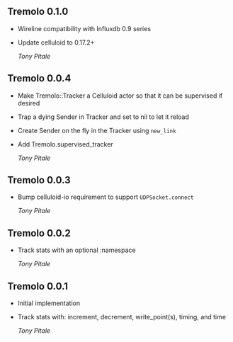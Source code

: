 ## Tremolo 0.1.0 ##

*   Wireline compatibility with Influxdb 0.9 series
*   Update celluloid to 0.17.2+

    *Tony Pitale*

## Tremolo 0.0.4 ##

*   Make Tremolo::Tracker a Celluloid actor so that it can be supervised if desired
*   Trap a dying Sender in Tracker and set to nil to let it reload
*   Create Sender on the fly in the Tracker using `new_link`
*   Add Tremolo.supervised_tracker

    *Tony Pitale*

## Tremolo 0.0.3 ##

*   Bump celluloid-io requirement to support `UDPSocket.connect`

    *Tony Pitale*

## Tremolo 0.0.2 ##

*   Track stats with an optional :namespace

    *Tony Pitale*

## Tremolo 0.0.1 ##

*   Initial implementation
*   Track stats with: increment, decrement, write_point(s), timing, and time

    *Tony Pitale*
